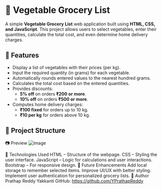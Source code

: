 # 🛒 Vegetable Grocery List

A simple **Vegetable Grocery List** web application built using **HTML, CSS, and JavaScript**. This project allows users to select vegetables, enter their quantities, calculate the total cost, and even determine home delivery charges.

## 📌 Features

- Display a list of vegetables with their prices (per kg).
- Input the required quantity (in grams) for each vegetable.
- Automatically rounds entered values to the nearest hundred grams.
- Calculates the total cost based on the entered quantities.
- Provides discounts:
  - **5% off** on orders **₹200 or more**.
  - **10% off** on orders **₹500 or more**.
- Computes home delivery charges:
  - **₹100 fixed** for orders up to 10 kg.
  - **₹10 per kg** for orders above 10 kg.

## 📂 Project Structure

📷 Preview
![image](https://github.com/user-attachments/assets/0211822b-fe9b-4b4e-ab8a-ded88b92b1a3)

🔧 Technologies Used
HTML – Structure of the webpage.
CSS – Styling the user interface.
JavaScript – Logic for calculations and user interactions.
Bootstrap – For responsive design.
📌 Future Enhancements
Add local storage to remember selected items.
Improve UI/UX with better styling.
Implement user authentication for personalized grocery lists.
📝 Author
Prathap Reddy Yakkanti
GitHub: https://github.com/YPrathapReddy
